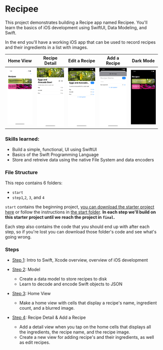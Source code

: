 # Recipee

 This project demonstrates building a Recipe app named Recipee. You'll learn the basics of iOS development using SwiftUI, Data Modeling, and Swift.

In the end you'll have a working iOS app that can be used to record recipes and their ingredients in a list with images.

| Home View                       | Recipe Detail                       | Edit a Recipe                   | Add a Recipe                     | Dark Mode                            |
| ------------------------------- | ----------------------------------- | ------------------------------- | -------------------------------- | ------------------------------------ |
| ![home](./Screenshots/home.png) | ![detail](./Screenshots/detail.png) | ![edit](./Screenshots/edit.png) | ![detail](./Screenshots/add.png) | ![dark mode](./Screenshots/dark.png) |



### Skills learned:

- Build a simple, functional, UI using SwiftUI
- Basics of the Swift Programming Language
- Store and retreive data using the native File System and data encoders

### File Structure

This repo contains 6 folders:

- `start`
- `step1`,`2`, `3`, and  `4`

`start` contains the beginning project, [you can download the starter project here](https://github.com/ADC-UMN/Recipee/raw/main/start/Recipee-start.zip) or follow the instructions in [the start folder](https://github.com/ADC-UMN/Recipee/tree/main/start). **In each step we'll build on this starter project until we reach the project in `final`.**

Each step also contains the code that you should end up with after each step, so if you're lost you can download those folder's code and see what's going wrong.

### Steps

- [Step 1](https://github.com/ADC-UMN/Recipee/tree/main/step1): Intro to Swift, Xcode overview, overview of iOS development

- [Step 2](https://github.com/ADC-UMN/Recipee/tree/main/step2): Model
  - Create a data model to store recipes to disk
  - Learn to decode and encode Swift objects to JSON
  
- [Step 3](https://github.com/ADC-UMN/Recipee/tree/main/step3): Home View
  - Make a home view with cells that display a recipe's name, ingredient count, and a blurred image.
  
- [Step 4](https://github.com/ADC-UMN/Recipee/tree/main/step4): Recipe Detail & Add a Recipe
  
  - Add a detail view when you tap on the home cells that displays all the ingredients, the recipe name, and the recipe image.
  - Create a new view for adding recipe's and their ingredients, as well as edit recipes.
  
  